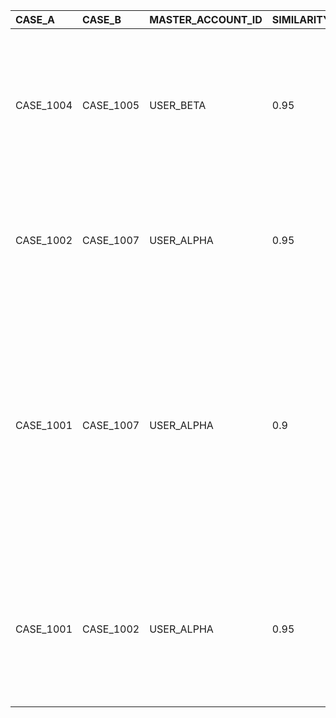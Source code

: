 | CASE\_A | CASE\_B | MASTER\_ACCOUNT\_ID | SIMILARITY\_SCORE | SIMILARITY\_EXPLANATION |
| :---- | :---- | :---- | ----- | :---- |
| CASE\_1004 | CASE\_1005 | USER\_BETA | 0.95 | Both interactions are related because they involve the same insurance claim (\#C-9881) for hailstorm damage to the same vehicle (registration XYZ-789). In the first interaction, Peter Chen mentions he will email photos, and in the second interaction, an email is sent with attached photos regarding the same claim. |
| CASE\_1002 | CASE\_1007 | USER\_ALPHA | 0.95 | Both interactions involve Samantha contacting support regarding the same issue of a device not holding charge. The second interaction is a follow-up to the first, and both mention the same customer and the same problem. |
| CASE\_1001 | CASE\_1007 | USER\_ALPHA | 0.9 | Both interactions involve Samantha Jones reporting a problem with a device not charging properly. In the first interaction, she specifically mentions order \#A452 and requests advice on a replacement. In the second interaction, she follows up on a previous case with a similar issue, and the agent confirms that a replacement will be sent as the device is under warranty. The common elements are the customer (Samantha Jones), the device issue (not charging properly), and the mention of a replacement. |
| CASE\_1001 | CASE\_1002 | USER\_ALPHA | 0.95 | Both interactions involve the same person (Samantha) reporting a problem with the same order (\#A452). The issue described is also similar, as it relates to the device not charging properly. Additionally, both interactions involve a request for assistance or advice regarding the malfunctioning device. |